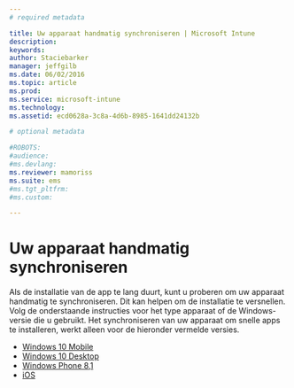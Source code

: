 ```yaml
---
# required metadata

title: Uw apparaat handmatig synchroniseren | Microsoft Intune
description:
keywords:
author: Staciebarker
manager: jeffgilb
ms.date: 06/02/2016
ms.topic: article
ms.prod:
ms.service: microsoft-intune
ms.technology:
ms.assetid: ecd0628a-3c8a-4d6b-8985-1641dd24132b

# optional metadata

#ROBOTS:
#audience:
#ms.devlang:
ms.reviewer: mamoriss
ms.suite: ems
#ms.tgt_pltfrm:
#ms.custom:

---
```



# Uw apparaat handmatig synchroniseren

Als de installatie van de app te lang duurt, kunt u proberen om uw apparaat handmatig te synchroniseren. Dit kan helpen om de installatie te versnellen. Volg de onderstaande instructies voor het type apparaat of de Windows-versie die u gebruikt. Het synchroniseren van uw apparaat om snelle apps te installeren, werkt alleen voor de hieronder vermelde versies.

* [Windows 10 Mobile](sync-your-device-manually-windows.md#windows-10-mobile)
* [Windows 10 Desktop](sync-your-device-manually-windows.md#windows-10-desktop)
* [Windows Phone 8,1](sync-your-device-manually-windows.md#windows-phone-8-1)
* [iOS](sync-your-device-manually-ios.md)




<!--HONumber=Jun16_HO1-->


